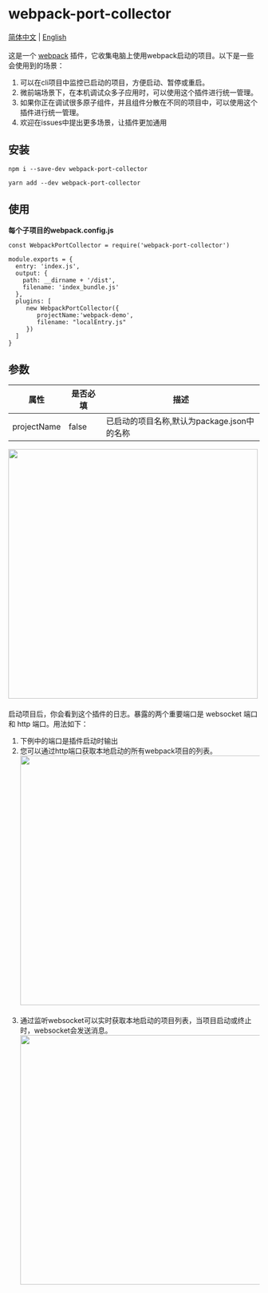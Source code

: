 # webpack-port-collector
[<a href="./README.md">简体中文</a>  | <a style="marign-left:20px" href="./README-EN.md">English</a>]()
<br/>
<br/>
这是一个  [webpack](http://webpack.js.org/)  插件，它收集电脑上使用webpack启动的项目。以下是一些会使用到的场景：

1. 可以在cli项目中监控已启动的项目，方便启动、暂停或重启。
2. 微前端场景下，在本机调试众多子应用时，可以使用这个插件进行统一管理。
3. 如果你正在调试很多原子组件，并且组件分散在不同的项目中，可以使用这个插件进行统一管理。
4. 欢迎在issues中提出更多场景，让插件更加通用

## 安装
```
npm i --save-dev webpack-port-collector
```
```
yarn add --dev webpack-port-collector
```

## 使用
**每个子项目的webpack.config.js**
```
const WebpackPortCollector = require('webpack-port-collector')

module.exports = {
  entry: 'index.js',
  output: {
    path: __dirname + '/dist',
    filename: 'index_bundle.js'
  },
  plugins: [
     new WebpackPortCollector({
        projectName:'webpack-demo',
        filename: "localEntry.js"
     })
  ]
}
```
## 参数
| **属性**      | **是否必填** | **描述**                                                                        |
|-------------|----------|-------------------------------------------------------------------------------|
| projectName | false    | 已启动的项目名称,默认为package.json中的名称|

<img src="https://maketea.oss-cn-shanghai.aliyuncs.com/cms/jzkb/read_img.png" width="500" align=center style="display: block;margin-bottom:20px"/>
启动项目后，你会看到这个插件的日志。暴露的两个重要端口是 websocket 端口和 http 端口。用法如下：

1. 下例中的端口是插件启动时输出
2. 您可以通过http端口获取本地启动的所有webpack项目的列表。<br/> <img src="https://maketea.oss-cn-shanghai.aliyuncs.com/cms/jzkb/read_img_1.png" width="500" align=center style="display: block;margin-bottom:20px"/>
3. 通过监听websocket可以实时获取本地启动的项目列表，当项目启动或终止时，websocket会发送消息。<br/><img src="https://maketea.oss-cn-shanghai.aliyuncs.com/cms/jzkb/read_img_2.png" width="500" align=center style="display: block;margin-bottom:20px"/>
